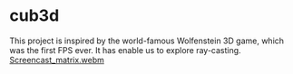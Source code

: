 # cub3d
This project is inspired by the world-famous Wolfenstein 3D game, which was the first FPS ever. It has enable us to explore ray-casting.
[Screencast_matrix.webm](https://github.com/user-attachments/assets/14650cb1-e121-44dd-8814-9dafbc8a5fcb)
